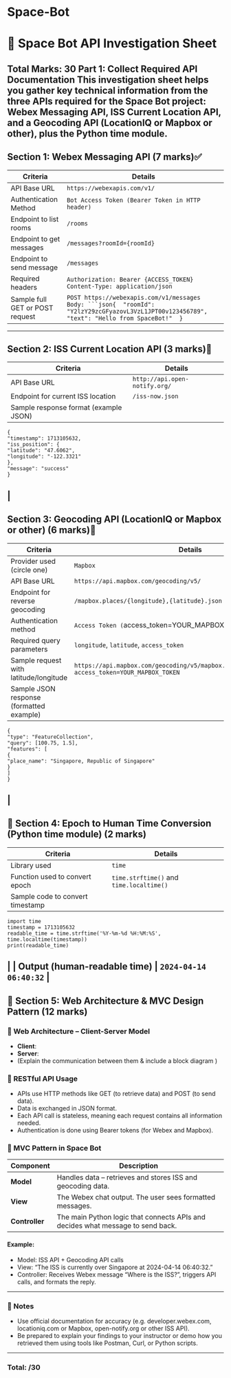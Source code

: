 # Space-Bot

# 🚀 Space Bot API Investigation Sheet
**Total Marks: 30**
**Part 1: Collect Required API Documentation**
This investigation sheet helps you gather key technical information from the three
APIs required for the Space Bot project: **Webex Messaging API**, **ISS Current
Location API**, and a **Geocoding API** (LocationIQ or Mapbox or other), plus the
Python time module.
---
## Section 1: Webex Messaging API (7 marks)✅
| Criteria | Details |
|---------|---------|
| API Base URL | `https://webexapis.com/v1/` |
| Authentication Method | `Bot Access Token (Bearer Token in HTTP header)` |
| Endpoint to list rooms | `/rooms` |
| Endpoint to get messages | `/messages?roomId={roomId}` |
| Endpoint to send message | `/messages` |
| Required headers | `Authorization: Bearer {ACCESS_TOKEN} Content-Type: application/json` |
| Sample full GET or POST request | `POST https://webexapis.com/v1/messages Body: ```json{	"roomId": "Y2lzY29zcGFyazovL3VzL1JPT00v123456789",	"text": "Hello from SpaceBot!"	}` |
---
## Section 2: ISS Current Location API (3 marks)
| Criteria | Details |
|---------|---------|
| API Base URL | `http://api.open-notify.org/` |
| Endpoint for current ISS location | `/iss-now.json` |
| Sample response format (example JSON) |
```
{
"timestamp": 1713105632,
"iss_position": {
"latitude": "47.6062",
"longitude": "-122.3321"
},
"message": "success"
}
```
|
---
## Section 3: Geocoding API (LocationIQ or Mapbox or other) (6 marks)
| Criteria | Details |
|---------|---------|
| Provider used (circle one) | `Mapbox` |
| API Base URL | `https://api.mapbox.com/geocoding/v5/` |
| Endpoint for reverse geocoding | `/mapbox.places/{longitude},{latitude}.json` |
| Authentication method | `Access Token (`access_token=YOUR_MAPBOX_TOKEN` |
| Required query parameters | `longitude`, `latitude`, `access_token` |
| Sample request with latitude/longitude | `https://api.mapbox.com/geocoding/v5/mapbox.places/100.75,1.5.json?access_token=YOUR_MAPBOX_TOKEN` |
| Sample JSON response (formatted example) |
```
{
"type": "FeatureCollection",
"query": [100.75, 1.5],
"features": [
{
"place_name": "Singapore, Republic of Singapore"
}
]
}
```
|
---
## 🚀 Section 4: Epoch to Human Time Conversion (Python time module) (2 marks)
| Criteria | Details |
|---------|---------|
| Library used | `time` |
| Function used to convert epoch | `time.strftime()` and `time.localtime()` |
| Sample code to convert timestamp |
```
import time
timestamp = 1713105632
readable_time = time.strftime('%Y-%m-%d %H:%M:%S', time.localtime(timestamp))
print(readable_time)
```
|
| Output (human-readable time) | `2024-04-14 06:40:32` |
---
## 🚀 Section 5: Web Architecture & MVC Design Pattern (12 marks)
### 🚀 Web Architecture – Client-Server Model
- **Client**:
- **Server**:
- (Explain the communication between them & include a block diagram )
### 🚀 RESTful API Usage
- APIs use HTTP methods like GET (to retrieve data) and POST (to send data).
- Data is exchanged in JSON format.
- Each API call is stateless, meaning each request contains all information needed.
- Authentication is done using Bearer tokens (for Webex and Mapbox).
### 🚀 MVC Pattern in Space Bot
| Component | Description |
|------------|-------------|
| **Model** | Handles data – retrieves and stores ISS and geocoding data. |
| **View** | The Webex chat output. The user sees formatted messages. |
| **Controller** | The main Python logic that connects APIs and decides what message to send back. |
#### Example:
- Model: ISS API + Geocoding API calls
- View: “The ISS is currently over Singapore at 2024-04-14 06:40:32.”
- Controller: Receives Webex message “Where is the ISS?”, triggers API calls, and formats the reply.
---
### 🚀 Notes
- Use official documentation for accuracy (e.g. developer.webex.com, locationiq.com
or Mapbox, open-notify.org or other ISS API).
- Be prepared to explain your findings to your instructor or demo how you retrieved
them using tools like Postman, Curl, or Python scripts.
---
### Total: /30
